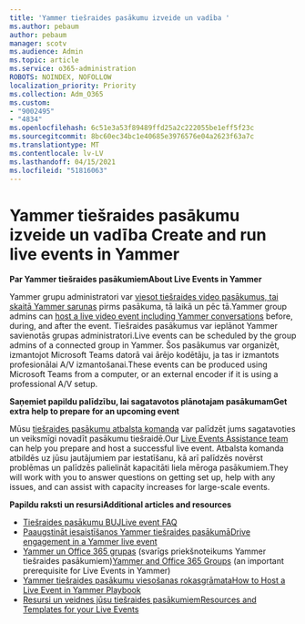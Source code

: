 ```yaml
---
title: 'Yammer tiešraides pasākumu izveide un vadība '
ms.author: pebaum
author: pebaum
manager: scotv
ms.audience: Admin
ms.topic: article
ms.service: o365-administration
ROBOTS: NOINDEX, NOFOLLOW
localization_priority: Priority
ms.collection: Adm_O365
ms.custom:
- "9002495"
- "4834"
ms.openlocfilehash: 6c51e3a53f89489ffd25a2c222055be1eff5f23c
ms.sourcegitcommit: 8bc60ec34bc1e40685e3976576e04a2623f63a7c
ms.translationtype: MT
ms.contentlocale: lv-LV
ms.lasthandoff: 04/15/2021
ms.locfileid: "51816063"
---
```

# <a name="create-and-run-live-events-in-yammer"></a><span data-ttu-id="e1137-102">Yammer tiešraides pasākumu izveide un vadība </span><span class="sxs-lookup"><span data-stu-id="e1137-102">Create and run live events in Yammer</span></span>

<span data-ttu-id="e1137-103">**Par Yammer tiešraides pasākumiem**</span><span class="sxs-lookup"><span data-stu-id="e1137-103">**About Live Events in Yammer**</span></span>

<span data-ttu-id="e1137-104">Yammer grupu administratori var [viesot tiešraides video pasākumus, tai skaitā Yammer sarunas](https://docs.microsoft.com/yammer/manage-yammer-groups/yammer-live-events) pirms pasākuma, tā laikā un pēc tā.</span><span class="sxs-lookup"><span data-stu-id="e1137-104">Yammer group admins can [host a live video event including Yammer conversations](https://docs.microsoft.com/yammer/manage-yammer-groups/yammer-live-events) before, during, and after the event.</span></span> <span data-ttu-id="e1137-105">Tiešraides pasākumus var ieplānot Yammer savienotās grupas administratori.</span><span class="sxs-lookup"><span data-stu-id="e1137-105">Live events can be scheduled by the group admins of a connected group in Yammer.</span></span> <span data-ttu-id="e1137-106">Šos pasākumus var organizēt, izmantojot Microsoft Teams datorā vai ārējo kodētāju, ja tas ir izmantots profesionālai A/V izmantošanai.</span><span class="sxs-lookup"><span data-stu-id="e1137-106">These events can be produced using Microsoft Teams from a computer, or an external encoder if it is using a professional A/V setup.</span></span>

<span data-ttu-id="e1137-107">**Saņemiet papildu palīdzību, lai sagatavotos plānotajam pasākumam**</span><span class="sxs-lookup"><span data-stu-id="e1137-107">**Get extra help to prepare for an upcoming event**</span></span>

<span data-ttu-id="e1137-108">Mūsu [tiešraides pasākumu atbalsta komanda](https://aka.ms/AA87gbh) var palīdzēt jums sagatavoties un veiksmīgi novadīt pasākumu tiešraidē.</span><span class="sxs-lookup"><span data-stu-id="e1137-108">Our [Live Events Assistance team](https://aka.ms/AA87gbh) can help you prepare and host a successful live event.</span></span> <span data-ttu-id="e1137-109">Atbalsta komanda atbildēs uz jūsu jautājumiem par iestatīšanu, kā arī palīdzēs novērst problēmas un palīdzēs palielināt kapacitāti liela mēroga pasākumiem.</span><span class="sxs-lookup"><span data-stu-id="e1137-109">They will work with you to answer questions on getting set up, help with any issues, and can assist with capacity increases for large-scale events.</span></span>

<span data-ttu-id="e1137-110">**Papildu raksti un resursi**</span><span class="sxs-lookup"><span data-stu-id="e1137-110">**Additional articles and resources**</span></span>

- [<span data-ttu-id="e1137-111">Tiešraides pasākumu BUJ</span><span class="sxs-lookup"><span data-stu-id="e1137-111">Live event FAQ</span></span>](https://support.office.com/article/43bbd59d-a734-4c8f-923d-6a239d137d34)
- [<span data-ttu-id="e1137-112">Paaugstināt iesaistīšanos Yammer tiešraides pasākumā</span><span class="sxs-lookup"><span data-stu-id="e1137-112">Drive engagement in a Yammer live event</span></span>](https://support.office.com/article/drive-engagement-in-a-yammer-live-event-c0244ad8-6dcb-419c-add9-2e4a00543412?ui=en-US&rs=en-US&ad=US)
- <span data-ttu-id="e1137-113">[Yammer un Office 365 grupas](https://docs.microsoft.com/yammer/manage-yammer-groups/yammer-and-office-365-groups) (svarīgs priekšnoteikums Yammer tiešraides pasākumiem)</span><span class="sxs-lookup"><span data-stu-id="e1137-113">[Yammer and Office 365 Groups](https://docs.microsoft.com/yammer/manage-yammer-groups/yammer-and-office-365-groups) (an important prerequisite for Live Events in Yammer)</span></span>
- [<span data-ttu-id="e1137-114">Yammer tiešraides pasākumu viesošanas rokasgrāmata</span><span class="sxs-lookup"><span data-stu-id="e1137-114">How to Host a Live Event in Yammer Playbook</span></span>](https://aka.ms/LiveEventsinYammerplaybook)
- [<span data-ttu-id="e1137-115">Resursi un veidnes jūsu tiešraides pasākumiem</span><span class="sxs-lookup"><span data-stu-id="e1137-115">Resources and Templates for your Live Events</span></span>](https://aka.ms/LiveEventYammerTemplates)
